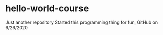 # hello-world-course
Just another repository
Started this programming thing for fun, GitHub on 6/26/2020
